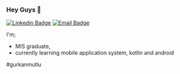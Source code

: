 ### Hey Guys 👋





[![Linkedin Badge](https://img.shields.io/badge/Gürkan%20Mutlu-0077B5?style=flat-square&logo=linkedin&logoColor=white)](https://www.linkedin.com/in/gürkan-mutlu-a40899210// "Connect on Linkedin")
[![Email Badge](https://img.shields.io/badge/gurrkaaaaaan@gmail.com-c71610?style=flat-square&logo=gmail&logoColor=white)](mailto:gurrkaaaaaan@gmail.com "Connect by Email")



I'm;

- MIS graduate,
- currently learning mobile application system, kotlin and android







#gurkanmutlu

